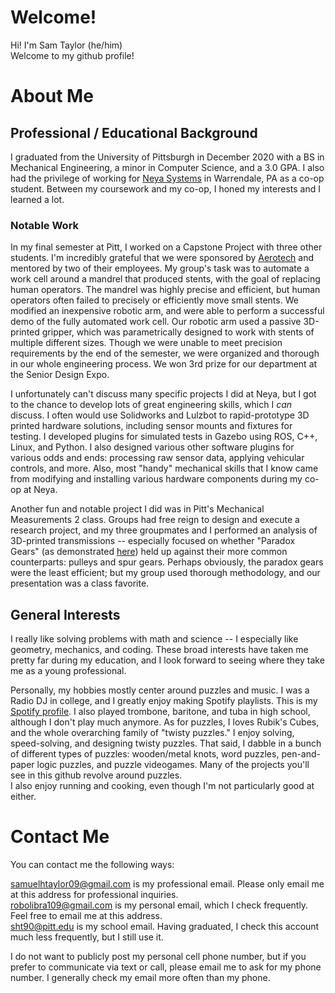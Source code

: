 # Welcome!

Hi! I'm Sam Taylor (he/him)  
Welcome to my github profile!

# About Me

## Professional / Educational Background

I graduated from the University of Pittsburgh in December 2020 with a BS in Mechanical Engineering, a minor in Computer Science, and a 3.0 GPA. I also had the privilege of working for [Neya Systems](https://www.neyarobotics.com/) in Warrendale, PA as a co-op student. Between my coursework and my co-op, I honed my interests and I learned a lot.

### Notable Work

In my final semester at Pitt, I worked on a Capstone Project with three other students. I'm incredibly grateful that we were sponsored by [Aerotech](https://www.aerotech.com/) and mentored by two of their employees. My group's task was to automate a work cell around a mandrel that produced stents, with the goal of replacing human operators. The mandrel was highly precise and efficient, but human operators often failed to precisely or efficiently move small stents. We modified an inexpensive robotic arm, and were able to perform a successful demo of the fully automated work cell. Our robotic arm used a passive 3D-printed gripper, which was parametrically designed to work with stents of multiple different sizes. Though we were unable to meet precision requirements by the end of the semester, we were organized and thorough in our whole engineering process. We won 3rd prize for our department at the Senior Design Expo.

I unfortunately can't discuss many specific projects I did at Neya, but I got to the chance to develop lots of great engineering skills, which I *can* discuss. I often would use Solidworks and Lulzbot to rapid-prototype 3D printed hardware solutions, including sensor mounts and fixtures for testing. I developed plugins for simulated tests in Gazebo using ROS, C++, Linux, and Python. I also designed various other software plugins for various odds and ends: processing raw sensor data, applying vehicular controls, and more. Also, most "handy" mechanical skills that I know came from modifying and installing various hardware components during my co-op at Neya.

Another fun and notable project I did was in Pitt's Mechanical Measurements 2 class. Groups had free reign to design and execute a research project, and my three groupmates and I performed an analysis of 3D-printed transmissions -- especially focused on whether "Paradox Gears" (as demonstrated [here](https://www.youtube.com/watch?v=qGAnmRb66s0)) held up against their more common counterparts: pulleys and spur gears. Perhaps obviously, the paradox gears were the least efficient; but my group used thorough methodology, and our presentation was a class favorite.

## General Interests

I really like solving problems with math and science -- I especially like geometry, mechanics, and coding. These broad interests have taken me pretty far during my education, and I look forward to seeing where they take me as a young professional.

Personally, my hobbies mostly center around puzzles and music.
I was a Radio DJ in college, and I greatly enjoy making Spotify playlists. This is my [Spotify profile](https://open.spotify.com/user/12182017070?si=f895136d22d34278). I also played trombone, baritone, and tuba in high school, although I don't play much anymore.
As for puzzles, I loves Rubik's Cubes, and the whole overarching family of "twisty puzzles." I enjoy solving, speed-solving, and designing twisty puzzles. That said, I dabble in a bunch of different types of puzzles: wooden/metal knots, word puzzles, pen-and-paper logic puzzles, and puzzle videogames. Many of the projects you'll see in this github revolve around puzzles.  
I also enjoy running and cooking, even though I'm not particularly good at either.

# Contact Me

You can contact me the following ways:

samuelhtaylor09@gmail.com is my professional email. Please only email me at this address for professional inquiries.  
robolibra109@gmail.com is my personal email, which I check frequently. Feel free to email me at this address.  
sht90@pitt.edu is my school email. Having graduated, I check this account much less frequently, but I still use it.

I do not want to publicly post my personal cell phone number, but if you prefer to communicate via text or call, please email me to ask for my phone number. I generally check my email more often than my phone.

<!---
- 👋 Hi, I’m @sht90
- 👀 I’m interested in ...
- 🌱 I’m currently learning ...
- 💞️ I’m looking to collaborate on ...
- 📫 How to reach me ... --->

<!---
sht90/sht90 is a ✨ special ✨ repository because its `README.md` (this file) appears on your GitHub profile.
You can click the Preview link to take a look at your changes.
--->
